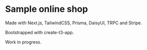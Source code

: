 # Sample online shop

Made with Next.js, TailwindCSS, Prisma, DaisyUI, TRPC and Stripe.

Bootstrapped with create-t3-app.

Work in progress.